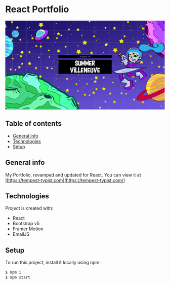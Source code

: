 # React Portfolio

![Portfolio preview image](./portfolio-preview.png)

## Table of contents
* [General info](#general-info)
* [Technologies](#technologies)
* [Setup](#setup)

## General info
My Portfolio, revamped and updated for React. You can view it at [https://tempest-typist.com](https://tempest-typist.com/)
	
## Technologies
Project is created with:
* React
* Bootstrap v5
* Framer Motion
* EmailJS
	
## Setup
To run this project, install it locally using npm:

```
$ npm i
$ npm start
```